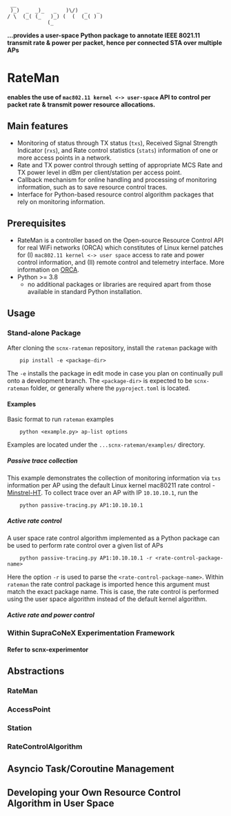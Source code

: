 ```
 __                             
 )_)  _  _)_   _   )\/)  _   _  
/ \  (_( (_   )_) (  (  (_( ) ) 
             (_                 
```

**...provides a user-space Python package to annotate IEEE 8021.11 transmit rate & power per packet, hence per connected STA over multiple APs**

# RateMan
__enables the use of ```mac802.11 kernel <-> user-space``` API to control per packet rate & transmit power resource allocations.__

## Main features
 - Monitoring of status through TX status (`txs`), Received Signal Strength Indicator (`rxs`), and Rate control statistics (`stats`) information of one or more access points in a network.
 - Rate and TX power control through setting of appropriate MCS Rate and TX power level in dBm per client/station per access point.
 - Callback mechanism for online handling and processing of monitoring information, such as to save resource control traces.
 - Interface for Python-based resource control algorithm packages that rely on monitoring information. 


## Prerequisites
- RateMan is a controller based on the Open-source Resource Control API for real WiFi networks (ORCA) which constitutes of Linux kernel patches for (I) ```mac802.11 kernel <-> user space``` access to rate and power control information, and (II) remote control and telemetry interface. More information on [ORCA](https://github.com/SupraCoNeX/minstrel-rcd#readme).
- Python >= 3.8
  - no additional packages or libraries are required apart from those available in standard Python installation.


## Usage
### Stand-alone Package
After cloning the `scnx-rateman` repository, install the `rateman` package with 
```
    pip install -e <package-dir>
```
The `-e` installs the package in edit mode in case you plan on continually pull onto a development branch. The `<package-dir>` is expected to be `scnx-rateman` folder, or generally where the `pyproject.toml` is located. 

#### Examples
Basic format to run `rateman` examples
```
    python <example.py> ap-list options
```
Examples are located under the `...scnx-rateman/examples/` directory. 

##### Passive trace collection
This example demonstrates the collection of monitoring information via `txs` information per AP using the default Linux kernel mac80211 rate control - [Minstrel-HT](https://git.kernel.org/pub/scm/linux/kernel/git/torvalds/linux.git/tree/net/mac80211/rc80211_minstrel_ht.c?id=81`5816493b7589e74ff4e1e7eaf3aadc7b73621). To collect trace over an AP with IP `10.10.10.1`, run the

```
    python passive-tracing.py AP1:10.10.10.1 
```

##### Active rate control
A user space rate control algorithm implemented as a Python package can be used to perform rate control over a given list of APs

```
    python passive-tracing.py AP1:10.10.10.1 -r <rate-control-package-name>
```
Here the option `-r` is used to parse the `<rate-control-package-name>`. Within `rateman` the rate control package is imported hence this argument must match the exact package name. This is case, the rate control is performed using the user space algorithm instead of the default kernel algorithm.

##### Active rate and power control


### Within SupraCoNeX Experimentation Framework

#### Refer to scnx-experimentor


## Abstractions
### RateMan 
### AccessPoint
### Station
### RateControlAlgorithm


## Asyncio Task/Coroutine Management


## Developing your Own Resource Control Algorithm in User Space





 
 
 
 
 
 
 
 
 
 
 
 
 
 
